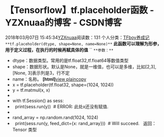 # 【Tensorflow】tf.placeholder函数 - YZXnuaa的博客 - CSDN博客
2018年03月07日 15:45:34[YZXnuaa](https://me.csdn.net/YZXnuaa)阅读数：131
个人分类：[TFboy养成记](https://blog.csdn.net/YZXnuaa/article/category/7388667)
`**tf.placeholder(dtype, shape=None, name=None)**`
**此函数可以理解为形参，用于定义过程，在执行的时候再赋具体的值**
``
`**参数：**`
- dtype：数据类型。常用的是tf.float32,tf.float64等数值类型
- shape：数据形状。默认是None，就是一维值，也可以是多维，比如[2,3], [None, 3]表示列是3，行不定
- name：名称。
**[html]**[view plain](http://blog.csdn.net/zj360202/article/details/70243127#)[copy](http://blog.csdn.net/zj360202/article/details/70243127#)
- x = tf.placeholder(tf.float32, shape=(1024, 1024))  
- y = tf.matmul(x, x)  
- 
- with tf.Session() as sess:  
-   print(sess.run(y))  # ERROR: 此处x还没有赋值.  
- 
- rand_array = np.random.rand(1024, 1024)  
-   print(sess.run(y, feed_dict={x: rand_array}))  # Will succeed.  
返回：Tensor 类型
